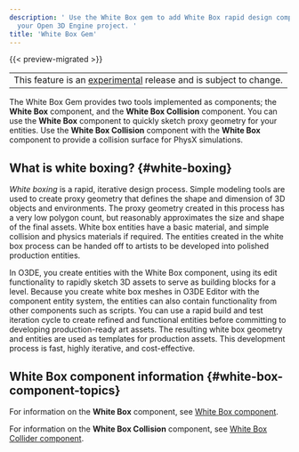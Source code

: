 ```yaml
---
description: ' Use the White Box gem to add White Box rapid design components to
  your Open 3D Engine project. '
title: 'White Box Gem'
---
```


{{< preview-migrated >}}

|  |
| --- |
| This feature is an [experimental](/docs/userguide/ly-glos-chap#experimental) release and is subject to change\.  |

The White Box Gem provides two tools implemented as components; the **White Box** component, and the **White Box Collision** component\. You can use the **White Box** component to quickly sketch proxy geometry for your entities\. Use the **White Box Collision** component with the **White Box** component to provide a collision surface for PhysX simulations\.

## What is white boxing? {#white-boxing}

*White boxing* is a rapid, iterative design process\. Simple modeling tools are used to create proxy geometry that defines the shape and dimension of 3D objects and environments\. The proxy geometry created in this process has a very low polygon count, but reasonably approximates the size and shape of the final assets\. White box entities have a basic material, and simple collision and physics materials if required\. The entities created in the white box process can be handed off to artists to be developed into polished production entities\.

In O3DE, you create entities with the White Box component, using its edit functionality to rapidly sketch 3D assets to serve as building blocks for a level\. Because you create white box meshes in O3DE Editor with the component entity system, the entities can also contain functionality from other components such as scripts\. You can use a rapid build and test iteration cycle to create refined and functional entities before committing to developing production\-ready art assets\. The resulting white box geometry and entities are used as templates for production assets\. This development process is fast, highly iterative, and cost\-effective\.

## White Box component information {#white-box-component-topics}

For information on the **White Box** component, see [White Box component](/docs/user-guide/components/reference/shape/white-box/)\.

For information on the **White Box Collision** component, see [White Box Collider component](/docs/user-guide/components/reference/shape/white-box-collider/)\.
